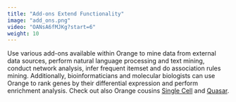 ```yaml
---
title: "Add-ons Extend Functionality"
image: "add_ons.png"
video: "OANsA6fMJKg?start=6"
weight: 10
---
```


Use various add-ons available within Orange to mine data from external data sources, perform natural language processing and text mining, conduct network analysis, infer frequent itemset and do association rules mining. Additionally, bioinformaticians and molecular biologists can use Orange to rank genes by their differential expression and perform enrichment analysis. Check out also Orange cousins [Single Cell](https://singlecell.biolab.si/) and [Quasar](https://quasar.codes/).